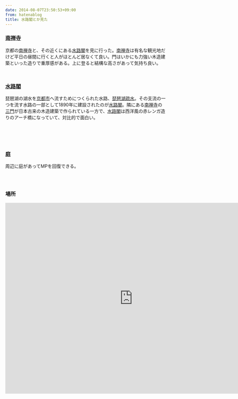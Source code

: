 ```yaml
---
date: 2014-08-07T23:50:53+09:00
from: hatenablog
title: 水路閣とか見た
---
```


<h3><a class="keyword" href="http://d.hatena.ne.jp/keyword/%C6%EE%C1%B5%BB%FB">南禅寺</a></h3>

<p>京都の<a class="keyword" href="http://d.hatena.ne.jp/keyword/%C6%EE%C1%B5%BB%FB">南禅寺</a>と、その近くにある<a class="keyword" href="http://d.hatena.ne.jp/keyword/%BF%E5%CF%A9%B3%D5">水路閣</a>を見に行った。<a class="keyword" href="http://d.hatena.ne.jp/keyword/%C6%EE%C1%B5%BB%FB">南禅寺</a>は有名な観光地だけど平日の昼間に行くと人がほとんど居なくて良い。門はいかにも力強い木造建築といった造りで重厚感がある。上に登ると結構な高さがあって気持ち良い。</p>

<p><img src="http://cdn-ak.f.st-hatena.com/images/fotolife/r/r7kamura/20140807/20140807132405.jpg" alt="" /></p>

<p><img src="http://cdn-ak.f.st-hatena.com/images/fotolife/r/r7kamura/20140807/20140807133511.jpg" alt="" /></p>

<h3><a class="keyword" href="http://d.hatena.ne.jp/keyword/%BF%E5%CF%A9%B3%D5">水路閣</a></h3>

<p>琵琶湖の湖水を<a class="keyword" href="http://d.hatena.ne.jp/keyword/%B5%FE%C5%D4%BB%D4">京都市</a>へ流すためにつくられた水路、<a class="keyword" href="http://d.hatena.ne.jp/keyword/%C8%FC%C7%CA%B8%D0%C1%C1%BF%E5">琵琶湖疏水</a>。その支流の一つを流す水路の一部として1890年に建設されたのが<a class="keyword" href="http://d.hatena.ne.jp/keyword/%BF%E5%CF%A9%B3%D5">水路閣</a>。隣にある<a class="keyword" href="http://d.hatena.ne.jp/keyword/%C6%EE%C1%B5%BB%FB">南禅寺</a>の<a class="keyword" href="http://d.hatena.ne.jp/keyword/%BB%B0%CC%E7">三門</a>が日本古来の木造建築で作られている一方で、<a class="keyword" href="http://d.hatena.ne.jp/keyword/%BF%E5%CF%A9%B3%D5">水路閣</a>は西洋風の赤レンガ造りのアーチ橋になっていて、対比的で面白い。</p>

<p><img src="http://cdn-ak.f.st-hatena.com/images/fotolife/r/r7kamura/20140807/20140807134217.jpg" alt="" /></p>

<p><img src="http://cdn-ak.f.st-hatena.com/images/fotolife/r/r7kamura/20140807/20140807134649.jpg" alt="" /></p>

<p><img src="http://cdn-ak.f.st-hatena.com/images/fotolife/r/r7kamura/20140807/20140807140123.jpg" alt="" /></p>

<p><img src="http://cdn-ak.f.st-hatena.com/images/fotolife/r/r7kamura/20140807/20140807140318.jpg" alt="" /></p>

<p><img src="http://cdn-ak.f.st-hatena.com/images/fotolife/r/r7kamura/20140807/20140807142126.jpg" alt="" /></p>

<h3>庭</h3>

<p>周辺に庭があってMPを回復できる。</p>

<p><img src="http://cdn-ak.f.st-hatena.com/images/fotolife/r/r7kamura/20140807/20140807130135.jpg" alt="" /></p>

<p><img src="http://cdn-ak.f.st-hatena.com/images/fotolife/r/r7kamura/20140807/20140807131157.jpg" alt="" /></p>

<p><img src="http://cdn-ak.f.st-hatena.com/images/fotolife/r/r7kamura/20140807/20140807144643.jpg" alt="" /></p>

<h3>場所</h3>

<iframe src="https://www.google.com/maps/embed?pb=!1m14!1m8!1m3!1d104569.24883094626!2d135.794394!3d35.011986!3m2!1i1024!2i768!4f13.1!3m3!1m2!1s0x6001092178a28097%3A0xe6781076b2b6c1ac!2z5rC06Lev6Zaj77yI5Y2X56aF5a-65ZGo6L6677yJ!5e0!3m2!1sja!2sjp!4v1407419191787" width="800" height="600" frameborder="0" style="border:0"></iframe>


